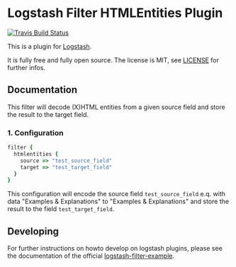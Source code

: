 # Logstash Filter HTMLEntities Plugin

[![Travis Build Status](https://travis-ci.org/synlay/logstash-filter-htmlentities.svg)](https://travis-ci.org/synlay/logstash-filter-htmlentities)

This is a plugin for [Logstash](https://github.com/elastic/logstash).

It is fully free and fully open source. The license is MIT, see [LICENSE](http://github.com/synlay/logstash-filter-htmlentities/LICENSE) for further infos.

## Documentation

This filter will decode (X)HTML entities from a given source field and store the result to the target field.

### 1. Configuration

```ruby
filter {
  htmlentities {
    source => "test_source_field"
    target => "test_target_field"
  }
}
```

This configuration will encode the source field `test_source_field` e.q. with data "Examples &amp; Explanations" to "Examples & Explanations" and store the result to the field `test_target_field`.

## Developing

For further instructions on howto develop on logstash plugins, please see the documentation of the official [logstash-filter-example](https://github.com/logstash-plugins/logstash-filter-example#developing).
